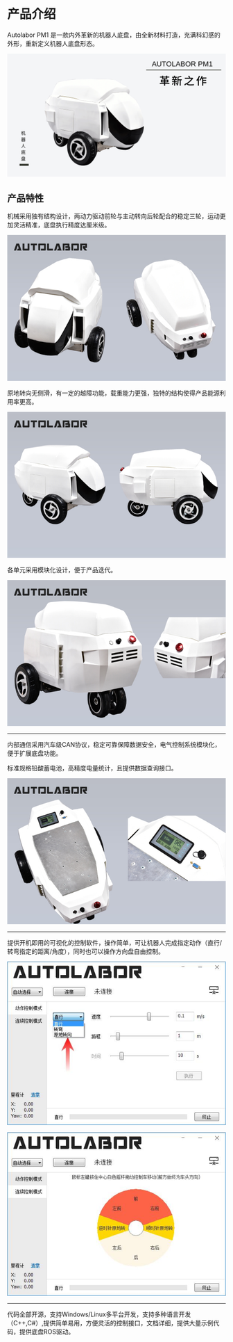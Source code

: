 # 产品介绍

Autolabor PM1 是一款内外革新的机器人底盘，由全新材料打造，充满科幻感的外形，重新定义机器人底盘形态。

![](imgs/PM-0.png)


## 产品特性

机械采用独有结构设计，两动力驱动前轮与主动转向后轮配合的稳定三轮，运动更加灵活精准，底盘执行精度达厘米级。

![](imgs/PM-4.jpg)

原地转向无侧滑，有一定的越障功能，载重能力更强，独特的结构使得产品能源利用率更高。

![](imgs/PM-1.jpg)

各单元采用模块化设计，便于产品迭代。

![](imgs/PM-3.jpg)


***

内部通信采用汽车级CAN协议，稳定可靠保障数据安全，电气控制系统模块化，便于扩展底盘功能。

标准规格铅酸蓄电池，高精度电量统计，且提供数据查询接口。

![](imgs/PM-2.jpg)

***

提供开机即用的可视化的控制软件，操作简单，可让机器人完成指定动作（直行/转弯指定的距离/角度），同时也可以操作方向盘自由控制。

![](imgs/PM-6.jpg)

![](imgs/PM-7.jpg)

*** 

代码全部开源，支持Windows/Linux多平台开发，支持多种语言开发（C++,C#）,提供简单易用，方便灵活的控制接口，文档详细，提供大量示例代码，提供底盘ROS驱动。
